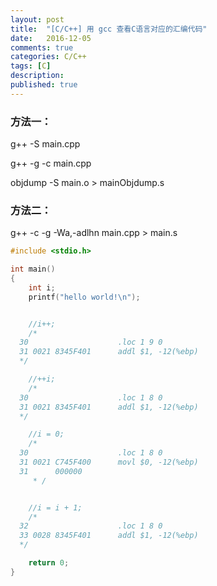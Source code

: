 ```yaml
---
layout: post
title:  "[C/C++] 用 gcc 查看C语言对应的汇编代码"
date:   2016-12-05
comments: true
categories: C/C++
tags: [C]
description:
published: true
---
```


### 方法一：

g++ -S main.cpp

g++ -g -c main.cpp

objdump -S main.o > mainObjdump.s

### 方法二：

g++ -c -g -Wa,-adlhn main.cpp > main.s

```cpp
#include <stdio.h>

int main()
{
    int i;
    printf("hello world!\n");


    //i++;
    /*
  30                    .loc 1 9 0
  31 0021 8345F401      addl $1, -12(%ebp)
  */

    //++i;
    /*
  30                    .loc 1 8 0
  31 0021 8345F401      addl $1, -12(%ebp)
  */

    //i = 0;
    /*
  30                    .loc 1 8 0
  31 0021 C745F400      movl $0, -12(%ebp)
  31      000000
     * /


    //i = i + 1;
    /*
  32                    .loc 1 8 0
  33 0028 8345F401      addl $1, -12(%ebp)
  */

    return 0;
}
```
